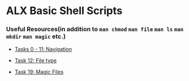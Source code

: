 ALX Basic Shell Scripts
=====
### Useful Resources(in addition to ```man chmod``` ```man file``` ```man ls``` ```man mkdir``` ```man magic```  etc.)

- [Tasks 0 - 11: Navigation](http://linuxcommand.org/lc3_lts0020.php)

- [Task 12: File type](http://linuxcommand.org/lc3_lts0030.php)

- [Task 19: Magic Files](https://www.youtube.com/watch?v=fVOd3Dxifms&t=184s)
